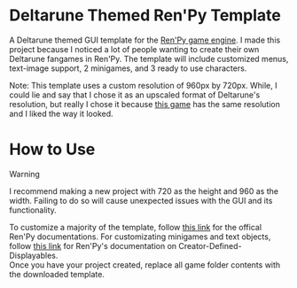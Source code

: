 # Deltarune Themed Ren'Py Template
A Deltarune themed GUI template for the [Ren'Py game engine](https://github.com/renpy/renpy). I made this project because I noticed a lot of people wanting to create their own Deltarune fangames in Ren'Py. The template will include customized menus, text-image support, 2 minigames, and 3 ready to use characters.

Note: This template uses a custom resolution of 960px by 720px. While, I could lie and say that I chose it as an upscaled format of Deltarune's resolution, but really I chose it because [this game](https://derpychocho.itch.io/dating-start) has the same resolution and I liked the way it looked.

# How to Use
> [!WARNING]
> I recommend making a new project with 720 as the height and 960 as the width. Failing to do so will cause unexpected issues with the GUI and its functionality. 

To customize a majority of the template, follow [this link](https://www.renpy.org/doc/html/index.html) for the offical Ren'Py documentations. For customizating minigames and text objects, follow [this link](https://www.renpy.org/doc/html/cdd.html) for Ren'Py's documentation on Creator-Defined-Displayables.\
Once you have your project created, replace all game folder contents with the downloaded template.
